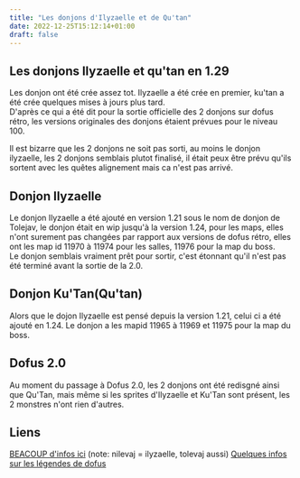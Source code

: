 ```yaml
---
title: "Les donjons d'Ilyzaelle et de Qu'tan"
date: 2022-12-25T15:12:14+01:00
draft: false
---
```


## Les donjons Ilyzaelle et qu'tan en 1.29
Les donjon ont été crée assez tot. Ilyzaelle a été crée en premier, ku'tan a été crée quelques mises à jours plus tard.  
D'après ce qui a été dit pour la sortie officielle des 2 donjons sur dofus rétro, les versions originales des donjons étaient prévues pour le niveau 100.

Il est bizarre que les 2 donjons ne soit pas sorti, au moins le donjon ilyzaelle, les 2 donjons semblais plutot finalisé, il était peux être prévu qu'ils sortent avec les quêtes alignement mais ca n'est pas arrivé. 

## Donjon Ilyzaelle
Le donjon Ilyzaelle a été ajouté en version 1.21 sous le nom de donjon de Tolejav, le donjon était en wip jusqu'à la version 1.24, pour les maps, elles n'ont surement pas changées par rapport aux versions de dofus rétro, elles ont les map id 11970 à 11974 pour les salles, 11976 pour la map du boss.  
Le donjon semblais vraiment prêt pour sortir, c'est étonnant qu'il n'est pas été terminé avant la sortie de la 2.0.
             
## Donjon Ku'Tan(Qu'tan)
Alors que le dojon Ilyzaelle est pensé depuis la version 1.21, celui ci a été ajouté en 1.24.
Le donjon a les mapid 11965 à 11969 et 11975 pour la map du boss.


## Dofus 2.0

Au moment du passage à Dofus 2.0, les 2 donjons ont été redisgné ainsi que Qu'Tan, mais même si les sprites d'Ilyzaelle et Ku'Tan sont présent, les 2 monstres n'ont rien d'autres.


## Liens
[BEACOUP d'infos ici](https://forums.jeuxonline.info/sujet/1152388-3/les-mysteres-de-dofus-futur-implantation) (note: nilevaj = ilyzaelle, tolevaj aussi)
[Quelques infos sur les légendes de dofus](https://web.archive.org/web/20231225175902/https://www.dofus.com/fr/forum/1003-divers/1932436-legendes-mysteres-dofus)
